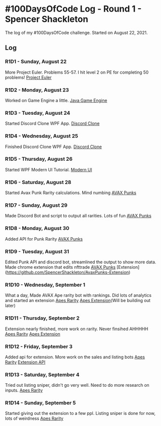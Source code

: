 # #100DaysOfCode Log - Round 1 - Spencer Shackleton

The log of my #100DaysOfCode challenge. Started on August 22, 2021.

## Log

### R1D1 - Sunday, August 22
More Project Euler. Problems 55-57. I hit level 2 on PE for completing 50 problems! [Project Euler](https://github.com/SpencerShackleton/ProjectEulerJava)

### R1D2 - Monday, August 23
Worked on Game Engine a little. [Java Game Engine](https://github.com/SpencerShackleton/JavaGameEngine)

### R1D3 - Tuesday, August 24
Started Discord Clone WPF App. [Discord Clone](https://github.com/SpencerShackleton/DiscordClone)

### R1D4 - Wednesday, August 25
Finished Discord Clone WPF App. [Discord Clone](https://github.com/SpencerShackleton/DiscordClone)

### R1D5 - Thursday, August 26
Started WPF Modern UI Tutorial. [Modern UI](https://github.com/SpencerShackleton/WPF-ModernUI)

### R1D6 - Saturday, August 28
Started Avax Punk Rarity calculations. Mind numbing [AVAX Punks](https://github.com/SpencerShackleton/AVAX-Punks-Rarity)

### R1D7 - Sunday, August 29
Made Discord Bot and script to output all rarities. Lots of fun [AVAX Punks](https://github.com/SpencerShackleton/AVAX-Punks-Rarity)

### R1D8 - Monday, August 30
Added API for Punk Rarity [AVAX Punks](https://github.com/SpencerShackleton/AVAX-Punks-Rarity)

### R1D9 - Tuesday, August 31
Edited Punk API and discord bot, streamlined the output to show more data. Made chrome extension that edits nfttrade
[AVAX Punks](https://github.com/SpencerShackleton/AVAX-Punks-Rarity) [Extension] (https://github.com/SpencerShackleton/AvaxPunks-Extension)

### R1D10 - Wednesday, September 1
What a day, Made AVAX Ape rarity bot with rankings. Did lots of analytics and started an extension 
[Apes Rarity](https://github.com/SpencerShackleton/Apes-Rarity) [Apes Extension](https://github.com/SpencerShackleton/Apes-Extension)(Will be building out later)

### R1D11 - Thursday, September 2
Extension nearly finished, more work on rarity. Never finsihed AHHHHH 
[Apes Rarity](https://github.com/SpencerShackleton/Apes-Rarity) [Apes Extension](https://github.com/SpencerShackleton/Apes-Extension)

### R1D12 - Friday, September 3
Added api for extension. More work on the sales and listing bots
[Apes Rarity](https://github.com/SpencerShackleton/Apes-Rarity) [Extension API](https://github.com/SpencerShackleton/AVAX-Punks-Rarity/blob/main/rarityapi.js)

### R1D13 - Saturday, September 4
Tried out listing sniper, didn't go very well. Need to do more research on inputs.
[Apes Rarity](https://github.com/SpencerShackleton/Apes-Rarity)

### R1D14 - Sunday, September 5
Started giving out the extension to a few ppl. Listing sniper is done for now, lots of weirdness
[Apes Rarity](https://github.com/SpencerShackleton/Apes-Rarity)
